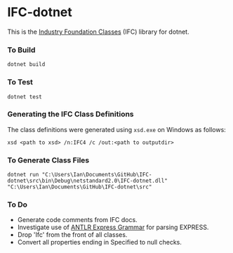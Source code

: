 # IFC-dotnet

This is the [Industry Foundation Classes](http://www.buildingsmart-tech.org/specifications/ifc-overview/ifc-overview-summary) (IFC)  library for dotnet.

### To Build
```
dotnet build
```

### To Test
```
dotnet test
```

### Generating the IFC Class Definitions
The class definitions were generated using `xsd.exe` on Windows as follows:
```
xsd <path to xsd> /n:IFC4 /c /out:<path to outputdir>
```

### To Generate Class Files
```
dotnet run "C:\Users\Ian\Documents\GitHub\IFC-dotnet\src\bin\Debug\netstandard2.0\IFC-dotnet.dll" "C:\Users\Ian\Documents\GitHub\IFC-dotnet\src"
```

### To Do

- Generate code comments from IFC docs.
- Investigate use of [ANTLR Express Grammar](https://github.com/opensourceBIM/BuildingSMARTLibrary/blob/master/BuildingSMARTLibrary/src/net/sourceforge/osexpress/parser/express.g) for parsing EXPRESS.
- Drop 'Ifc' from the front of all classes.
- Convert all properties ending in Specified to null checks.
